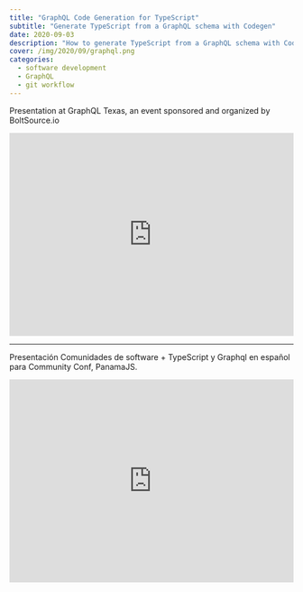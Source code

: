 ```yaml
---
title: "GraphQL Code Generation for TypeScript"
subtitle: "Generate TypeScript from a GraphQL schema with Codegen"
date: 2020-09-03
description: "How to generate TypeScript from a GraphQL schema with Codegen."
cover: /img/2020/09/graphql.png
categories:
  - software development
  - GraphQL
  - git workflow
---
```


Presentation at GraphQL Texas, an event sponsored and organized by BoltSource.io 
<center>
<iframe  style="max-width:100%;"  width="640" height="360" src="https://www.youtube.com/embed/KVovMShRykY" frameborder="0" allowfullscreen></iframe>
</center>

---- 

Presentación Comunidades de software + TypeScript y Graphql en español para Community Conf, PanamaJS. 

<center>
<iframe  style="max-width:100%;"  width="640" height="360" src="https://www.youtube.com/embed/MUHj23nZiE4" frameborder="0" allowfullscreen></iframe>
</center>
